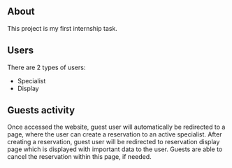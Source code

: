 ## About

This project is my first internship task.



## Users
There are 2 types of users:
- Specialist
- Display

## Guests activity
Once accessed the website, guest user will automatically be redirected to a page, where the user can create a reservation to an active specialist. After creating a reservation, guest user will be redirected to reservation display page which is displayed with important data to the user. Guests are able to cancel the reservation within this page, if needed.



